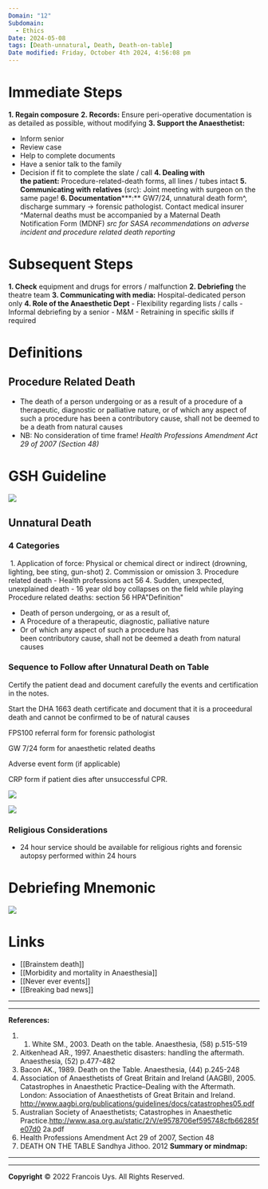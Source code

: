 ```yaml
---
Domain: "12"
Subdomain:
  - Ethics
Date: 2024-05-08
tags: [Death-unnatural, Death, Death-on-table]
Date modified: Friday, October 4th 2024, 4:56:08 pm
---
```


# Immediate Steps
**1. Regain composure**
**2. Records:** Ensure peri-operative documentation is as detailed as possible, without modifying
**3. Support the Anaesthetist:**
- Inform senior
- Review case
- Help to complete documents
- Have a senior talk to the family
- Decision if fit to complete the slate / call
**4. Dealing with the patient:** Procedure-related-death forms, all lines / tubes intact
**5. Communicating with** **relatives** (src): Joint meeting with surgeon on the same page!
**6. Documentation*****:** GW7/24, unnatural death form^, discharge summary → forensic pathologist. Contact medical insurer
^Maternal deaths must be accompanied by a Maternal Death Notification Form (MDNF)
*src for SASA recommendations on adverse incident and procedure related death reporting*
# Subsequent Steps
**1. Check** equipment and drugs for errors / malfunction
**2. Debriefing** the theatre team
**3. Communicating with media:** Hospital-dedicated person only
**4. Role of the Anaesthetic Dept**
	- Flexibility regarding lists / calls
	- Informal debriefing by a senior
	- M&M
	- Retraining in specific skills if required
# Definitions
## Procedure Related Death
- The death of a person undergoing or as a result of a procedure of a therapeutic, diagnostic or palliative nature, or of which any aspect of such a procedure has been a contributory cause, shall not be deemed to be a death from natural causes
- NB: No consideration of time frame!
*Health Professions Amendment Act 29 of 2007 (Section 48)*
# GSH Guideline

![](Pasted%20image%2020240508211219.png)

## Unnatural Death

### 4 Categories
 1. Application of force: Physical or chemical direct or indirect (drowning, lighting, bee sting, gun-shot)
2. Commission or omission
3. Procedure related death - Health professions act 56
4. Sudden, unexpected, unexplained death - 16 year old boy collapses on the field while playing
Procedure related deaths: section 56 HPA"Definition"
- Death of person undergoing, or as a result of,
- A Procedure of a therapeutic, diagnostic, palliative nature
- Or of which any aspect of such a procedure has been contributory cause, shall not be deemed a death from natural causes
### Sequence to Follow after Unnatural Death on Table

Certify the patient dead and document carefully the events and certification in the notes.

Start the DHA 1663 death certificate and document that it is a proceedural death and cannot be confirmed to be of natural causes

FPS100 referral form for forensic pathologist

GW 7/24 form for anaesthetic related deaths

Adverse event form (if applicable)

CRP form if patient dies after unsuccessful CPR.

![](Pasted%20image%2020240508211253.png)

![](Pasted%20image%2020240508211311.png)

### Religious Considerations
- 24 hour service should be available for religious rights and forensic autopsy performed within 24 hours
# Debriefing Mnemonic

![](Pasted%20image%2020240516121112.png)

# Links
- [[Brainstem death]]
- [[Morbidity and mortality in Anaesthesia]]
- [[Never ever events]]
- [[Breaking bad news]]

---

---
**References:**

1. 1. White SM., 2003. Death on the table. Anaesthesia, (58) p.515-519
2. Aitkenhead AR., 1997. Anaesthetic disasters: handling the aftermath. Anaesthesia, (52) p.477-482
3. Bacon AK., 1989. Death on the Table. Anaesthesia, (44) p.245-248
4. Association of Anaesthetists of Great Britain and Ireland (AAGBI), 2005. Catastrophes in Anaesthetic Practice–Dealing with the Aftermath. London: Association of Anaesthetists of Great Britain and Ireland. http://www.aagbi.org/publications/guidelines/docs/catastrophes05.pdf
5. Australian Society of Anaesthetists; Catastrophes in Anaesthetic Practice.http://www.asa.org.au/static/2/V/e9578706ef595748cfb66285fe07d0 2a.pdf
6. Health Professions Amendment Act 29 of 2007, Section 48
7. DEATH ON THE TABLE Sandhya Jithoo. 2012
**Summary or mindmap:**

------------------------------------------------------------------------------------------------------------------------------------------------------------------------------------------------------------------------------


---

**Copyright**
© 2022 Francois Uys. All Rights Reserved.
